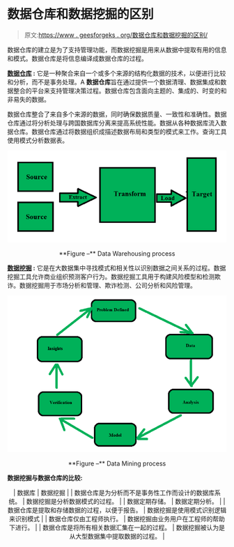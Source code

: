 # 数据仓库和数据挖掘的区别

> 原文:[https://www . geesforgeks . org/数据仓库和数据挖掘的区别/](https://www.geeksforgeeks.org/difference-between-data-warehousing-and-data-mining/)

数据仓库的建立是为了支持管理功能，而数据挖掘是用来从数据中提取有用的信息和模式。数据仓库是将信息编译成数据仓库的过程。

**[数据仓库](https://www.geeksforgeeks.org/data-warehousing/) :**
它是一种聚合来自一个或多个来源的结构化数据的技术，以便进行比较和分析，而不是事务处理。A **数据仓库**旨在通过提供一个数据清理、数据集成和数据整合的平台来支持管理决策过程。数据仓库包含面向主题的、集成的、时变的和非易失的数据。

数据仓库整合了来自多个来源的数据，同时确保数据质量、一致性和准确性。数据仓库通过将分析处理与跨国数据库分离来提高系统性能。数据从各种数据库流入数据仓库。数据仓库通过将数据组织成描述数据布局和类型的模式来工作。查询工具使用模式分析数据表。

![](img/492ffe471763e63a112315df0d152315.png)

<center>**Figure –** Data Warehousing process</center>

**[数据挖掘](https://www.geeksforgeeks.org/data-mining/) :**
它是在大数据集中寻找模式和相关性以识别数据之间关系的过程。数据挖掘工具允许商业组织预测客户行为。数据挖掘工具用于构建风险模型和检测欺诈。数据挖掘用于市场分析和管理、欺诈检测、公司分析和风险管理。

![](img/5c19d594e42175e18e3637c41495b5c0.png)

<center>**Figure –** Data Mining process</center>

**数据挖掘与数据仓库的比较:**

<center>

| 数据库 | 数据挖掘 |
| 数据仓库是为分析而不是事务性工作而设计的数据库系统。 | 数据挖掘是分析数据模式的过程。 |
| 数据定期存储。 | 数据定期分析。 |
| 数据仓库是提取和存储数据的过程，以便于报告。 | 数据挖掘是使用模式识别逻辑来识别模式 |
| 数据仓库仅由工程师执行。 | 数据挖掘由业务用户在工程师的帮助下进行。 |
| 数据仓库是将所有相关数据汇集在一起的过程。 | 数据挖掘被认为是从大型数据集中提取数据的过程。 |

</center>